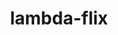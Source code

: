 ---
layout: "layouts/blog.njk"
title: "lambda-flix"
des: "Where Innovation and Imagination Transform Into Impactful Possibilities with NETFLIX🎬 Theme"
# pagination:
#   data: collections.blogpost
#   size: 3
#   alias: posts
---
